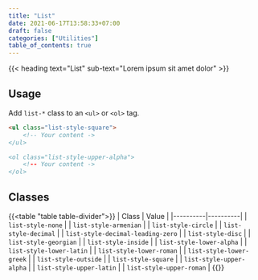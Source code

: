 ```yaml
---
title: "List"
date: 2021-06-17T13:58:33+07:00
draft: false
categories: ["Utilities"]
table_of_contents: true
---
```


{{< heading text="List" sub-text="Lorem ipsum sit amet dolor" >}}

## Usage

Add `list-*` class to an `<ul>` or `<ol>` tag.

``` html
<ul class="list-style-square">
    <!-- Your content ->
</ul>

<ol class="list-style-upper-alpha">
    <!-- Your content ->
</ol>
```

## Classes

{{<table "table table-divider">}}
| Class | Value |
|----------|----------|
| `list-style-none` |
| `list-style-armenian` |
| `list-style-circle` |
| `list-style-decimal` |
| `list-style-decimal-leading-zero` |
| `list-style-disc` |
| `list-style-georgian` |
| `list-style-inside` |
| `list-style-lower-alpha` |
| `list-style-lower-latin` |
| `list-style-lower-roman` |
| `list-style-lower-greek` |
| `list-style-outside` |
| `list-style-square` |
| `list-style-upper-alpha` |
| `list-style-upper-latin` |
| `list-style-upper-roman` |
{{</table>}}